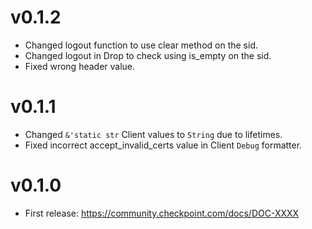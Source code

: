 # v0.1.2

- Changed logout function to use clear method on the sid.
- Changed logout in Drop to check using is_empty on the sid.
- Fixed wrong header value.

# v0.1.1

- Changed `&'static str` Client values to `String` due to lifetimes.
- Fixed incorrect accept_invalid_certs value in Client `Debug` formatter.

# v0.1.0

- First release: https://community.checkpoint.com/docs/DOC-XXXX
